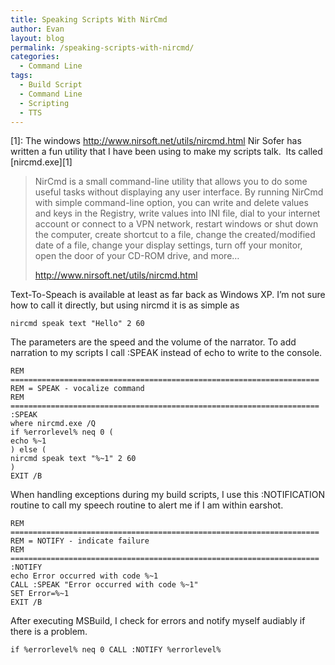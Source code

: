 ```yaml
---
title: Speaking Scripts With NirCmd
author: Evan
layout: blog 
permalink: /speaking-scripts-with-nircmd/
categories:
  - Command Line
tags:
  - Build Script
  - Command Line
  - Scripting
  - TTS
---
```

 [1]: The windows http://www.nirsoft.net/utils/nircmd.html
Nir Sofer has written a fun utility that I have been using to make my scripts talk.  Its called [nircmd.exe][1]

> NirCmd is a small command-line utility that allows you to do some useful tasks without displaying any user interface. By running NirCmd with simple command-line option, you can write and delete values and keys in the Registry, write values into INI file, dial to your internet account or connect to a VPN network, restart windows or shut down the computer, create shortcut to a file, change the created/modified date of a file, change your display settings, turn off your monitor, open the door of your CD-ROM drive, and more&#8230;
> 
> http://www.nirsoft.net/utils/nircmd.html

Text-To-Speach is available at least as far back as Windows XP. I&#8217;m not sure how to call it directly, but using nircmd it is as simple as

```
nircmd speak text "Hello" 2 60
```

The parameters are the speed and the volume of the narrator. To add narration to my scripts I call :SPEAK instead of echo to write to the console.

```
REM =====================================================================
REM = SPEAK - vocalize command
REM =====================================================================
:SPEAK
where nircmd.exe /Q
if %errorlevel% neq 0 ( 
echo %~1 
) else (
nircmd speak text "%~1" 2 60
)
EXIT /B
```

When handling exceptions during my build scripts, I use this :NOTIFICATION routine to call my speech routine to alert me if I am within earshot.

```
REM =====================================================================
REM = NOTIFY - indicate failure
REM =====================================================================
:NOTIFY
echo Error occurred with code %~1
CALL :SPEAK "Error occurred with code %~1"
SET Error=%~1
EXIT /B
```

After executing MSBuild, I check for errors and notify myself audiably if there is a problem.

```
if %errorlevel% neq 0 CALL :NOTIFY %errorlevel%
```